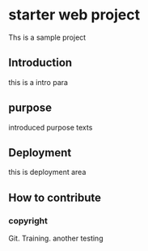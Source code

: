 # starter web project
Ths is a sample project
## Introduction
 this is a intro para 
## purpose
introduced purpose texts
## Deployment 
this is deployment area
## How to contribute

### copyright 

Git. Training.
another testing

